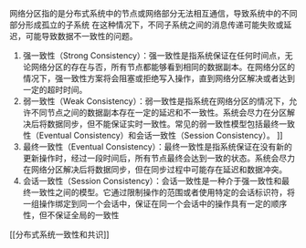 
网络分区指的是分布式系统中的节点或网络部分无法相互通信，导致系统中的不同部分形成孤立的子系统
在这种情况下，不同子系统之间的消息传递可能失败或延迟，可能导致数据不一致性的问题。

1. 强一致性（Strong Consistency）：强一致性是指系统保证在任何时间点，无论网络分区的存在与否，所有节点都能够看到相同的数据副本。在网络分区的情况下，强一致性方案将会阻塞或拒绝写入操作，直到网络分区解决或者达到一定的超时时间。
2. 弱一致性（Weak Consistency）：弱一致性是指系统在网络分区的情况下，允许不同节点之间的数据副本存在一定的延迟和不一致性。系统会尽力在分区解决后将数据同步，但不能保证实时一致性。常见的弱一致性模型包括最终一致性（Eventual Consistency）和会话一致性（Session Consistency）。 ]]
3. 最终一致性（Eventual Consistency）：最终一致性是指系统保证在没有新的更新操作时，经过一段时间后，所有节点最终会达到一致的状态。系统会尽力在网络分区解决后将数据同步，但在同步过程中可能存在延迟和数据冲突。
4. 会话一致性（Session Consistency）：会话一致性是一种介于强一致性和最终一致性之间的模型。它通过限制操作的范围或者使用特定的会话标识符，将一组操作绑定到同一个会话中，保证在同一个会话中的操作具有一定的顺序性，但不保证全局的一致性

[[分布式系统一致性和共识]]